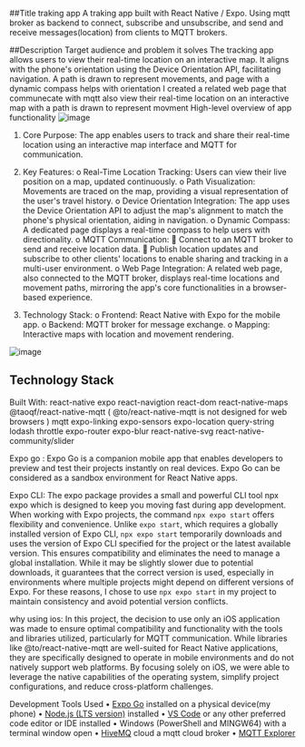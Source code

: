 ##Title
traking app
A traking app built with React Native / Expo. Using mqtt broker as backend to connect, subscribe and unsubscribe, and send and receive messages(location) from clients to MQTT brokers.


##Description
Target audience and problem it solves
The tracking app allows users to view their real-time location on an interactive map. It aligns with the phone's orientation using the Device Orientation API, facilitating navigation. A path is drawn to represent movements, and page with a dynamic compass helps with orientation 
I created a related  web page that  communecate with mqtt also view their real-time location on an interactive map with a path is drawn to represent movment 
High-level overview of app functionality
![image](https://github.com/user-attachments/assets/fd0ebebe-4169-4208-8127-84b59f35a4d3)

  1.	Core Purpose:
  The app enables users to track and share their real-time location using an interactive map interface and MQTT for communication.
  
  2.	Key Features:
    o	Real-Time Location Tracking:
    Users can view their live position on a map, updated continuously.
    o	Path Visualization:
    Movements are traced on the map, providing a visual representation of the user's travel history.
    o	Device Orientation Integration:
    The app uses the Device Orientation API to adjust the map's alignment to match the phone's physical orientation, aiding in navigation.
    o	Dynamic Compass:
    A dedicated page displays a real-time compass to help users with directionality.
    o	MQTT Communication:
    	Connect to an MQTT broker to send and receive location data.
    	Publish location updates and subscribe to other clients' locations to enable sharing and tracking in a multi-user environment.
    o	Web Page Integration:
    A related web page, also connected to the MQTT broker, displays real-time locations and movement paths, mirroring the app's core functionalities in a browser-based experience.
  
  3.	Technology Stack:
    o	Frontend: React Native with Expo for the mobile app.
    o	Backend: MQTT broker for message exchange.
    o	Mapping: Interactive maps with location and movement rendering.
    



![image](https://github.com/user-attachments/assets/324daf96-7791-4336-9ee4-b69c18bd56fd)












## Technology Stack


Built With:
react-native
expo
react-navigtion
react-dom
react-native-maps
@taoqf/react-native-mqtt
( @to/react-native-mqtt is not designed for web browsers )
mqtt
expo-linking
expo-sensors
expo-location
query-string
lodash throttle
expo-router
expo-blur
react-native-svg
react-native-community/slider

 
Expo go :
  Expo Go is a companion mobile app that enables developers to preview and test their projects instantly on real devices. Expo Go can be considered as a sandbox environment for React Native apps.

Expo CLI:
  The expo package provides a small and powerful CLI tool npx expo which is designed to keep you moving fast during app development.
  When working with Expo projects, the command `npx expo start` offers flexibility and convenience. Unlike `expo start`, which requires a globally installed version of Expo CLI, `npx expo start`             temporarily downloads and uses the version of Expo CLI specified for the project or the latest available version. This ensures compatibility and eliminates the need to manage a global installation.        While    it may be slightly slower due to potential downloads, it guarantees that the correct version is used, especially in environments where multiple projects might depend on different versions of      Expo. For     these reasons, I chose to use `npx expo start` in my project to maintain consistency and avoid potential version conflicts.
  

why using ios:
  In this project, the decision to use only an iOS application was made to ensure optimal compatibility and functionality with the tools and libraries utilized, particularly for MQTT communication. While    libraries like @to/react-native-mqtt are well-suited for React Native applications, they are specifically designed to operate in mobile environments and do not natively support web platforms. By           focusing solely on iOS, we were able to leverage the native capabilities of the operating system, simplify project configurations, and reduce cross-platform challenges.

Development Tools Used
  •	[Expo Go](https://expo.dev/go) installed on a physical device(my phone)
  •	[Node.js (LTS version)](https://nodejs.org/en) installed
  •	[VS Code](https://code.visualstudio.com/) or any other preferred code editor or IDE installed
  •	Windows (PowerShell and MINGW64) with a terminal window open 
  •	[HiveMQ](https://www.hivemq.com/products/mqtt-cloud-broker/) cloud a mqtt cloud broker 
  •	[MQTT Explorer ](https://mqtt-explorer.com/)
